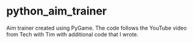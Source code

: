 # python_aim_trainer
Aim trainer created using PyGame. The code follows the YouTube video from Tech with Tim with additional code that I wrote.
